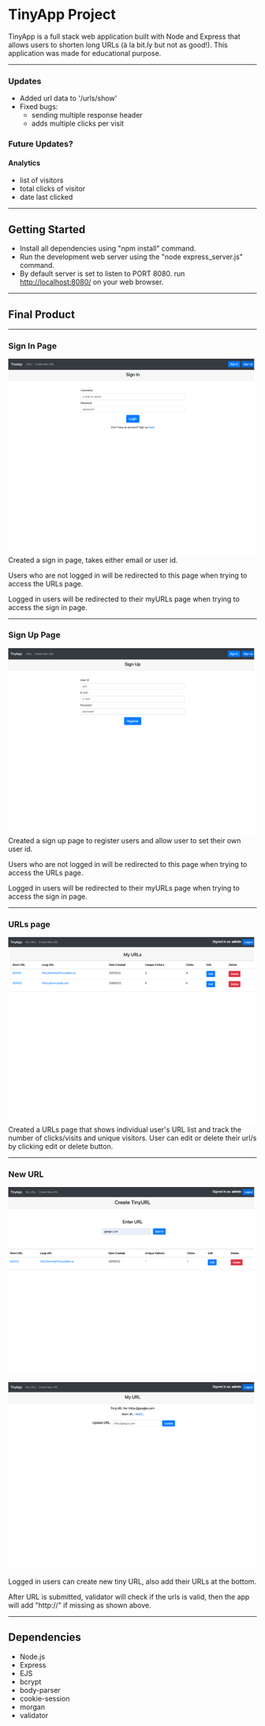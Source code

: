 # TinyApp Project
TinyApp is a full stack web application built with Node and Express that allows users to shorten long URLs (à la bit.ly but not as good!). This application was made for educational purpose.

---
### Updates
* Added url data to '/urls/show'
* Fixed bugs:
  * sending multiple response header
  * adds multiple clicks per visit

### Future Updates?
#### Analytics
* list of visitors
* total clicks of visitor
* date last clicked
---
## Getting Started
* Install all dependencies using "npm install" command.
* Run the development web server using the "node express_server.js" command.
* By default server is set to listen to PORT 8080. run [http://localhost:8080/](http://localhost:8080/) on your web browser.
---
## Final Product
---
### Sign In Page
!["Sign in page for TinyApp"](https://github.com/amuliawijaya23/tinyapp/blob/main/docs/tinyapp_signin.png?raw=true)
Created a sign in page, takes either email or user id. 

Users who are not logged in will be redirected to this page when trying to access the URLs page. 

Logged in users will be redirected to their myURLs page when trying to access the sign in page.

---
### Sign Up Page
!["Sign Up page for TinyApp"](https://github.com/amuliawijaya23/tinyapp/blob/main/docs/tinyapp_register.png?raw=true)
Created a sign up page to register users and allow user to set their own user id.

Users who are not logged in will be redirected to this page when trying to access the URLs page. 

Logged in users will be redirected to their myURLs page when trying to access the sign in page.

---
### URLs page
!["TinyApp URLs page"](https://github.com/amuliawijaya23/tinyapp/blob/main/docs/tinyapp_urls_new.png?raw=true)
Created a URLs page that shows individual user's URL list and track the number of clicks/visits and unique visitors. User can edit or delete their url/s by clicking edit or delete button.

---
### New URL
!["TinyApp Create New URL"](https://github.com/amuliawijaya23/tinyapp/blob/main/docs/tinyapp_validateurl1_new.png?raw=true)

!["TinyApp Create New URL validator"](https://github.com/amuliawijaya23/tinyapp/blob/main/docs/tinyapp_validateurl2.png?raw=true)

Logged in users can create new tiny URL, also add their URLs at the bottom.

After URL is submitted, validator will check if the urls is valid, then the app will add "http://" if missing as shown above.

---




## Dependencies
* Node.js
* Express
* EJS
* bcrypt
* body-parser
* cookie-session
* morgan
* validator
